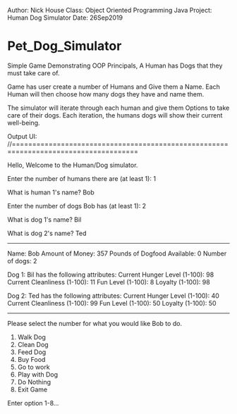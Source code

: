 Author: Nick House
Class: Object Oriented Programming Java
Project: Human Dog Simulator
Date: 26Sep2019

# Pet_Dog_Simulator
Simple Game Demonstrating OOP Principals, A Human has Dogs that they must take care of. 


Game has user create a number of Humans and Give them a Name. 
Each Human will then choose how many dogs they have and name them. 

The simulator will iterate through each human and give them Options to take care of their dogs.
Each iteration, the humans dogs will show their current well-being. 

 Output UI:
//=====================================================================================


Hello, Welcome to the Human/Dog simulator. 

Enter the number of humans there are (at least 1): 
1

What is human 1's name? 
Bob

Enter the number of dogs Bob has (at least 1): 
2

What is dog 1's name? 
Bil

What is dog 2's name? 
Ted

********************************************
Name: Bob
Amount of Money: 357
Pounds of Dogfood Available: 0
Number of dogs: 2

Dog 1: Bil has the following attributes: 
Current Hunger Level (1-100): 98
Current Cleanliness (1-100): 11
Fun Level (1-100): 8
Loyalty (1-100): 98

Dog 2: Ted has the following attributes: 
Current Hunger Level (1-100): 40
Current Cleanliness (1-100): 99
Fun Level (1-100): 50
Loyalty (1-100): 50
********************************************

Please select the number for what you would like Bob to do. 
1) Walk Dog 
2) Clean Dog 
3) Feed Dog 
4) Buy Food 
5) Go to work 
6) Play with Dog 
7) Do Nothing 
8) Exit Game

Enter option 1-8...

